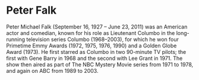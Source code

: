 # Peter Falk
Peter Michael Falk (September 16, 1927 – June 23, 2011) was an American actor and comedian, known for his role as Lieutenant Columbo in the long-running television series Columbo (1968–2003), for which he won four Primetime Emmy Awards (1972, 1975, 1976, 1990) and a Golden Globe Award (1973). He first starred as Columbo in two 90-minute TV pilots; the first with Gene Barry in 1968 and the second with Lee Grant in 1971. The show then aired as part of The NBC Mystery Movie series from 1971 to 1978, and again on ABC from 1989 to 2003.